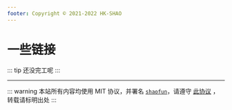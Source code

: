 ```yaml
---
footer: Copyright © 2021-2022 HK-SHAO
---
```


# 一些链接

::: tip
还没完工呢
:::

---
::: warning
本站所有内容均使用 MIT 协议，并署名 [`shaofun`](//shao.fun)，请遵守 [此协议](/LICENSE.md) ，转载请标明出处
:::
